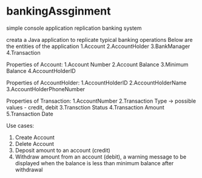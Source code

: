 # bankingAssginment
simple console application replication banking system


creata a Java application to replicate typical banking operations
Below are the entities of the application
1.Account
2.AccountHolder
3.BankManager
4.Transaction

Properties of Account:
  1.Account Number
  2.Account Balance
  3.Minimum Balance
  4.AccountHolderID
  
Properties of AccountHolder:
  1.AccountHolderID
  2.AccountHolderName
  3.AccountHolderPhoneNumber
  
Properties of Transaction:
  1.AccountNumber
  2.Transaction Type -> possible values - credit, debit
  3.Transction Status
  4.Transaction Amount
  5.Transaction Date
  
Use cases:
1. Create Account
2. Delete Account
3. Deposit amount to an account (credit)
4. Withdraw amount from an account (debit), a warning message to be displayed when the balance is less than minimum balance after withdrawal
